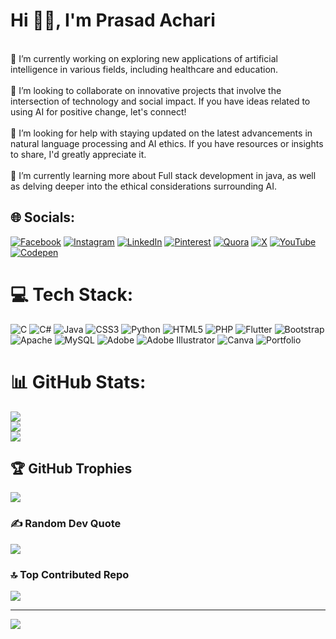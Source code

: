 #                                                                                            Hi 👋🏻, I'm Prasad Achari                                                                              
<br>🔭 I’m currently working on exploring new applications of artificial intelligence in various fields, including healthcare and education.<br><br>👯 I’m looking to collaborate on innovative projects that involve the intersection of technology and social impact. If you have ideas related to using AI for positive change, let's connect!<br><br>🤝 I’m looking for help with staying updated on the latest advancements in natural language processing and AI ethics. If you have resources or insights to share, I'd greatly appreciate it.<br><br>🌱 I’m currently learning more about Full stack development  in java, as well as delving deeper into the ethical considerations surrounding AI.


## 🌐 Socials: 
[![Facebook](https://img.shields.io/badge/Facebook-%231877F2.svg?logo=Facebook&logoColor=white)](https://facebook.com/https://www.facebook.com/prasad.achari.948/) [![Instagram](https://img.shields.io/badge/Instagram-%23E4405F.svg?logo=Instagram&logoColor=white)](https://instagram.com/d_e_x_.t_e_r) [![LinkedIn](https://img.shields.io/badge/LinkedIn-%230077B5.svg?logo=linkedin&logoColor=white)](https://linkedin.com/in/https://www.linkedin.com/in/prasad-achari-29b064235/) [![Pinterest](https://img.shields.io/badge/Pinterest-%23E60023.svg?logo=Pinterest&logoColor=white)](https://pinterest.com/https://in.pinterest.com/prasadachari7777/) [![Quora](https://img.shields.io/badge/Quora-%23B92B27.svg?logo=Quora&logoColor=white)](https://quora.com/profile/https://www.quora.com/profile/Dexter-909) [![X](https://img.shields.io/badge/X-black.svg?logo=X&logoColor=white)](https://x.com/https://twitter.com/prasad_achari07) [![YouTube](https://img.shields.io/badge/YouTube-%23FF0000.svg?logo=YouTube&logoColor=white)](https://youtube.com/@thelazyartist6686) [![Codepen](https://img.shields.io/badge/Codepen-000000?style=for-the-badge&logo=codepen&logoColor=white)](https://codepen.io/https://codepen.io/prasad_achari07) 

# 💻 Tech Stack:
![C](https://img.shields.io/badge/c-%2300599C.svg?style=for-the-badge&logo=c&logoColor=white) ![C#](https://img.shields.io/badge/c%23-%23239120.svg?style=for-the-badge&logo=csharp&logoColor=white) ![Java](https://img.shields.io/badge/java-%23ED8B00.svg?style=for-the-badge&logo=openjdk&logoColor=white) ![CSS3](https://img.shields.io/badge/css3-%231572B6.svg?style=for-the-badge&logo=css3&logoColor=white) ![Python](https://img.shields.io/badge/python-3670A0?style=for-the-badge&logo=python&logoColor=ffdd54) ![HTML5](https://img.shields.io/badge/html5-%23E34F26.svg?style=for-the-badge&logo=html5&logoColor=white) ![PHP](https://img.shields.io/badge/php-%23777BB4.svg?style=for-the-badge&logo=php&logoColor=white) ![Flutter](https://img.shields.io/badge/Flutter-%2302569B.svg?style=for-the-badge&logo=Flutter&logoColor=white) ![Bootstrap](https://img.shields.io/badge/bootstrap-%238511FA.svg?style=for-the-badge&logo=bootstrap&logoColor=white) ![Apache](https://img.shields.io/badge/apache-%23D42029.svg?style=for-the-badge&logo=apache&logoColor=white) ![MySQL](https://img.shields.io/badge/mysql-%2300000f.svg?style=for-the-badge&logo=mysql&logoColor=white) ![Adobe](https://img.shields.io/badge/adobe-%23FF0000.svg?style=for-the-badge&logo=adobe&logoColor=white) ![Adobe Illustrator](https://img.shields.io/badge/adobe%20illustrator-%23FF9A00.svg?style=for-the-badge&logo=adobe%20illustrator&logoColor=white) ![Canva](https://img.shields.io/badge/Canva-%2300C4CC.svg?style=for-the-badge&logo=Canva&logoColor=white) ![Portfolio](https://img.shields.io/badge/Portfolio-%23000000.svg?style=for-the-badge&logo=firefox&logoColor=#FF7139)
# 📊 GitHub Stats:
![](https://github-readme-stats.vercel.app/api?username=PRASAD776&theme=radical&hide_border=true&include_all_commits=false&count_private=false)<br/>
![](https://github-readme-streak-stats.herokuapp.com/?user=PRASAD776&theme=radical&hide_border=true)<br/>
![](https://github-readme-stats.vercel.app/api/top-langs/?username=PRASAD776&theme=radical&hide_border=true&include_all_commits=false&count_private=false&layout=compact)

## 🏆 GitHub Trophies
![](https://github-profile-trophy.vercel.app/?username=PRASAD776&theme=radical&no-frame=true&no-bg=true&margin-w=4)

### ✍️ Random Dev Quote
![](https://quotes-github-readme.vercel.app/api?type=horizontal&theme=radical)

### 🔝 Top Contributed Repo
![](https://github-contributor-stats.vercel.app/api?username=PRASAD776&limit=5&theme=radical&combine_all_yearly_contributions=true)

---
[![](https://visitcount.itsvg.in/api?id=PRASAD776&icon=5&color=1)](https://visitcount.itsvg.in)

<!-- Proudly created with GPRM ( https://gprm.itsvg.in ) -->

